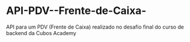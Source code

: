 # API-PDV--Frente-de-Caixa-
API para um PDV (Frente de Caixa) realizado no desafio final do curso de backend da Cubos Academy
